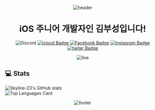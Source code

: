 <div align=center>
  
![header](https://capsule-render.vercel.app/api?type=waving&color=timeGradient&height=300&section=header&text=Skyline-23&fontSize=90&fontColor=FFFFFF&animation=fadeIn)
  <h1>
    iOS 주니어 개발자인 김부성입니다!
  </h1>
  
![Discord](https://img.shields.io/badge/Skyline--23%233056-Discord?logo=discord&style=flat-square&color=7289DA&logoColor=white)
[![icloud Badge](https://img.shields.io/badge/bs2740@icloud.com-3693F3?style=flat-square&logo=icloud&logoColor=white&link=mailto:bs2740@icloud.com)](mailto:bs2740@icloud.com)
[![Facebook Badge](https://img.shields.io/badge/김부성-1877f2?style=flat-square&logo=facebook&logoColor=white&link=https://www.facebook.com/profile.php?id=100045581492288)](https://www.facebook.com/profile.php?id=100045581492288)
[![Instagram Badge](https://img.shields.io/badge/Skyline____23-e4405f?style=flat-square&logo=Instagram&logoColor=white&link=https://www.instagram.com/Skyline____23)](https://www.instagram.com/Skyline__23)
[![twiter Badge](https://img.shields.io/badge/Skyline______23-1DA1F2?style=flat-square&logo=Twitter&logoColor=white&link=https://twitter.com/Skyline___23)](https://twitter.com/Skyline___23)

![line](https://capsule-render.vercel.app/api?type=soft&color=timeGradient&height=10)

</div>

## 💻 Stats
![Skyline-23's GitHub stats](https://github-readme-stats.vercel.app/api?username=Skyline-23&show_icons=true&count_private=true)  
![Top Languages Card](https://github-readme-stats.vercel.app/api/top-langs/?username=Skyline-23)




<div align=center>
  
![footer](https://capsule-render.vercel.app/api?type=soft&color=timeGradient&height=50&section=footer)

</div>
